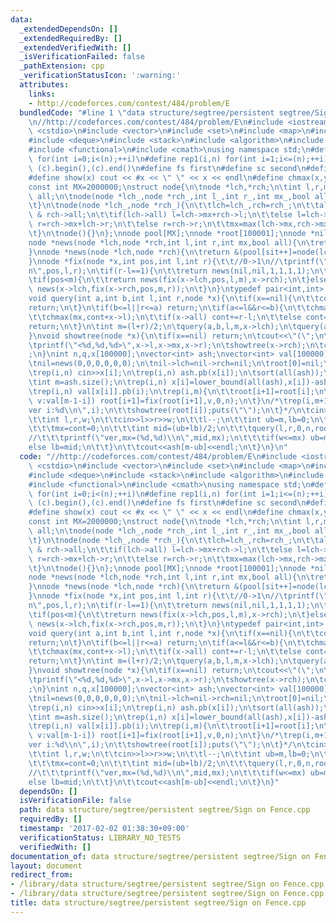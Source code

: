 ```yaml
---
data:
  _extendedDependsOn: []
  _extendedRequiredBy: []
  _extendedVerifiedWith: []
  _isVerificationFailed: false
  _pathExtension: cpp
  _verificationStatusIcon: ':warning:'
  attributes:
    links:
    - http://codeforces.com/contest/484/problem/E
  bundledCode: "#line 1 \"data structure/segtree/persistent segtree/Sign on Fence.cpp\"\
    \n//http://codeforces.com/contest/484/problem/E\n#include <iostream>\n#include\
    \ <cstdio>\n#include <vector>\n#include <set>\n#include <map>\n#include <queue>\n\
    #include <deque>\n#include <stack>\n#include <algorithm>\n#include <cstring>\n\
    #include <functional>\n#include <cmath>\nusing namespace std;\n#define rep(i,n)\
    \ for(int i=0;i<(n);++i)\n#define rep1(i,n) for(int i=1;i<=(n);++i)\n#define all(c)\
    \ (c).begin(),(c).end()\n#define fs first\n#define sc second\n#define pb push_back\n\
    #define show(x) cout << #x << \" \" << x << endl\n#define chmax(x,y) x=max(x,y)\n\
    const int MX=2000000;\nstruct node{\n\tnode *lch,*rch;\n\tint l,r,mx;\n\tbool\
    \ all;\n\tnode(node *lch_,node *rch_,int l_,int r_,int mx_,bool all_){\n\t\tlch=lch_,rch=rch_,l=l_,r=r_,mx=mx_,all=all_;\n\
    \t}\n\tnode(node *lch_,node *rch_){\n\t\tlch=lch_,rch=rch_;\n\t\tall=lch->all\
    \ & rch->all;\n\t\tif(lch->all) l=lch->mx+rch->l;\n\t\telse l=lch->l;\n\t\tif(rch->all)\
    \ r=rch->mx+lch->r;\n\t\telse r=rch->r;\n\t\tmx=max(lch->mx,rch->mx);\n\t\tchmax(mx,lch->r+rch->l);\n\
    \t}\n\tnode(){}\n};\nnode pool[MX];\nnode *root[100001];\nnode *nil;\nint sit;\n\
    node *news(node *lch,node *rch,int l,int r,int mx,bool all){\n\treturn &(pool[sit++]=node(lch,rch,l,r,mx,all));\n\
    }\nnode *news(node *lch,node *rch){\n\treturn &(pool[sit++]=node(lch,rch));\n\
    }\nnode *fix(node *x,int pos,int l,int r){\t\t//0->1\n//\tprintf(\"pos,l,r=(%d,%d,%d)\\\
    n\",pos,l,r);\n\tif(r-l==1){\n\t\treturn news(nil,nil,1,1,1,1);\n\t}\n\tint m=(l+r)/2;\n\
    \tif(pos<m){\n\t\treturn news(fix(x->lch,pos,l,m),x->rch);\n\t}else{\n\t\treturn\
    \ news(x->lch,fix(x->rch,pos,m,r));\n\t}\n}\ntypedef pair<int,int> P;\nint mx,cont;\n\
    void query(int a,int b,int l,int r,node *x){\n\tif(x==nil){\n\t\tcont=0;\n\t\t\
    return;\n\t}\n\tif(b<=l||r<=a) return;\n\tif(a<=l&&r<=b){\n\t\tchmax(mx,x->mx);\n\
    \t\tchmax(mx,cont+x->l);\n\t\tif(x->all) cont+=r-l;\n\t\telse cont=x->r;\n\t\t\
    return;\n\t}\n\tint m=(l+r)/2;\n\tquery(a,b,l,m,x->lch);\n\tquery(a,b,m,r,x->rch);\n\
    }\nvoid showtree(node *x){\n\tif(x==nil) return;\n\tcout<<\"(\";\n\tshowtree(x->lch);\n\
    \tprintf(\"<%d,%d,%d>\",x->l,x->mx,x->r);\n\tshowtree(x->rch);\n\tcout<<\")\"\
    ;\n}\nint n,q,x[100000];\nvector<int> ash;\nvector<int> val[100000];\nint main(){\n\
    \tnil=news(0,0,0,0,0,0);\n\tnil->lch=nil->rch=nil;\n\troot[0]=nil;\n\tcin>>n;\n\
    \trep(i,n) cin>>x[i];\n\trep(i,n) ash.pb(x[i]);\n\tsort(all(ash));\n\tash.erase(unique(all(ash)),ash.end());\n\
    \tint m=ash.size();\n\trep(i,n) x[i]=lower_bound(all(ash),x[i])-ash.begin();\n\
    \trep(i,n) val[x[i]].pb(i);\n\trep(i,m){\n\t\troot[i+1]=root[i];\n\t\tfor(int\
    \ v:val[m-1-i]) root[i+1]=fix(root[i+1],v,0,n);\n\t}\n/*\trep(i,m+1){\n\t\tprintf(\"\
    ver i:%d\\n\",i);\n\t\tshowtree(root[i]);puts(\"\");\n\t}*/\n\tcin>>q;\n\trep(i,q){\n\
    \t\tint l,r,w;\n\t\tcin>>l>>r>>w;\n\t\tl--;\n\t\tint ub=m,lb=0;\n\t\twhile(ub-lb>1){\n\
    \t\t\tmx=cont=0;\n\t\t\tint mid=(ub+lb)/2;\n\t\t\tquery(l,r,0,n,root[mid]);\n\
    //\t\t\tprintf(\"ver,mx=(%d,%d)\\n\",mid,mx);\n\t\t\tif(w<=mx) ub=mid;\n\t\t\t\
    else lb=mid;\n\t\t}\n\t\tcout<<ash[m-ub]<<endl;\n\t}\n}\n"
  code: "//http://codeforces.com/contest/484/problem/E\n#include <iostream>\n#include\
    \ <cstdio>\n#include <vector>\n#include <set>\n#include <map>\n#include <queue>\n\
    #include <deque>\n#include <stack>\n#include <algorithm>\n#include <cstring>\n\
    #include <functional>\n#include <cmath>\nusing namespace std;\n#define rep(i,n)\
    \ for(int i=0;i<(n);++i)\n#define rep1(i,n) for(int i=1;i<=(n);++i)\n#define all(c)\
    \ (c).begin(),(c).end()\n#define fs first\n#define sc second\n#define pb push_back\n\
    #define show(x) cout << #x << \" \" << x << endl\n#define chmax(x,y) x=max(x,y)\n\
    const int MX=2000000;\nstruct node{\n\tnode *lch,*rch;\n\tint l,r,mx;\n\tbool\
    \ all;\n\tnode(node *lch_,node *rch_,int l_,int r_,int mx_,bool all_){\n\t\tlch=lch_,rch=rch_,l=l_,r=r_,mx=mx_,all=all_;\n\
    \t}\n\tnode(node *lch_,node *rch_){\n\t\tlch=lch_,rch=rch_;\n\t\tall=lch->all\
    \ & rch->all;\n\t\tif(lch->all) l=lch->mx+rch->l;\n\t\telse l=lch->l;\n\t\tif(rch->all)\
    \ r=rch->mx+lch->r;\n\t\telse r=rch->r;\n\t\tmx=max(lch->mx,rch->mx);\n\t\tchmax(mx,lch->r+rch->l);\n\
    \t}\n\tnode(){}\n};\nnode pool[MX];\nnode *root[100001];\nnode *nil;\nint sit;\n\
    node *news(node *lch,node *rch,int l,int r,int mx,bool all){\n\treturn &(pool[sit++]=node(lch,rch,l,r,mx,all));\n\
    }\nnode *news(node *lch,node *rch){\n\treturn &(pool[sit++]=node(lch,rch));\n\
    }\nnode *fix(node *x,int pos,int l,int r){\t\t//0->1\n//\tprintf(\"pos,l,r=(%d,%d,%d)\\\
    n\",pos,l,r);\n\tif(r-l==1){\n\t\treturn news(nil,nil,1,1,1,1);\n\t}\n\tint m=(l+r)/2;\n\
    \tif(pos<m){\n\t\treturn news(fix(x->lch,pos,l,m),x->rch);\n\t}else{\n\t\treturn\
    \ news(x->lch,fix(x->rch,pos,m,r));\n\t}\n}\ntypedef pair<int,int> P;\nint mx,cont;\n\
    void query(int a,int b,int l,int r,node *x){\n\tif(x==nil){\n\t\tcont=0;\n\t\t\
    return;\n\t}\n\tif(b<=l||r<=a) return;\n\tif(a<=l&&r<=b){\n\t\tchmax(mx,x->mx);\n\
    \t\tchmax(mx,cont+x->l);\n\t\tif(x->all) cont+=r-l;\n\t\telse cont=x->r;\n\t\t\
    return;\n\t}\n\tint m=(l+r)/2;\n\tquery(a,b,l,m,x->lch);\n\tquery(a,b,m,r,x->rch);\n\
    }\nvoid showtree(node *x){\n\tif(x==nil) return;\n\tcout<<\"(\";\n\tshowtree(x->lch);\n\
    \tprintf(\"<%d,%d,%d>\",x->l,x->mx,x->r);\n\tshowtree(x->rch);\n\tcout<<\")\"\
    ;\n}\nint n,q,x[100000];\nvector<int> ash;\nvector<int> val[100000];\nint main(){\n\
    \tnil=news(0,0,0,0,0,0);\n\tnil->lch=nil->rch=nil;\n\troot[0]=nil;\n\tcin>>n;\n\
    \trep(i,n) cin>>x[i];\n\trep(i,n) ash.pb(x[i]);\n\tsort(all(ash));\n\tash.erase(unique(all(ash)),ash.end());\n\
    \tint m=ash.size();\n\trep(i,n) x[i]=lower_bound(all(ash),x[i])-ash.begin();\n\
    \trep(i,n) val[x[i]].pb(i);\n\trep(i,m){\n\t\troot[i+1]=root[i];\n\t\tfor(int\
    \ v:val[m-1-i]) root[i+1]=fix(root[i+1],v,0,n);\n\t}\n/*\trep(i,m+1){\n\t\tprintf(\"\
    ver i:%d\\n\",i);\n\t\tshowtree(root[i]);puts(\"\");\n\t}*/\n\tcin>>q;\n\trep(i,q){\n\
    \t\tint l,r,w;\n\t\tcin>>l>>r>>w;\n\t\tl--;\n\t\tint ub=m,lb=0;\n\t\twhile(ub-lb>1){\n\
    \t\t\tmx=cont=0;\n\t\t\tint mid=(ub+lb)/2;\n\t\t\tquery(l,r,0,n,root[mid]);\n\
    //\t\t\tprintf(\"ver,mx=(%d,%d)\\n\",mid,mx);\n\t\t\tif(w<=mx) ub=mid;\n\t\t\t\
    else lb=mid;\n\t\t}\n\t\tcout<<ash[m-ub]<<endl;\n\t}\n}"
  dependsOn: []
  isVerificationFile: false
  path: data structure/segtree/persistent segtree/Sign on Fence.cpp
  requiredBy: []
  timestamp: '2017-02-02 01:38:30+09:00'
  verificationStatus: LIBRARY_NO_TESTS
  verifiedWith: []
documentation_of: data structure/segtree/persistent segtree/Sign on Fence.cpp
layout: document
redirect_from:
- /library/data structure/segtree/persistent segtree/Sign on Fence.cpp
- /library/data structure/segtree/persistent segtree/Sign on Fence.cpp.html
title: data structure/segtree/persistent segtree/Sign on Fence.cpp
---
```

